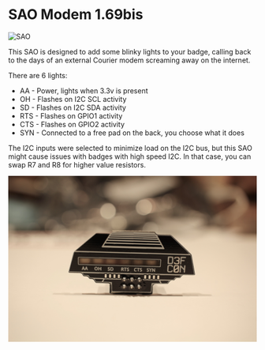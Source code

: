 # SAO Modem 1.69bis

![SAO](images/IMG_3419.jpg)

This SAO is designed to add some blinky lights to your badge, calling back to the days of an external Courier modem screaming away on the internet.

There are 6 lights:

- AA - Power, lights when 3.3v is present
- OH - Flashes on I2C SCL activity
- SD - Flashes on I2C SDA activity
- RTS - Flashes on GPIO1 activity
- CTS - Flashes on GPIO2 activity
- SYN - Connected to a free pad on the back, you choose what it does

The I2C inputs were selected to minimize load on the I2C bus, but this SAO might cause issues with badges with high speed I2C.  In that case, you can swap R7 and R8 for higher value resistors.

![SAO](images/IMG_3407.jpg)